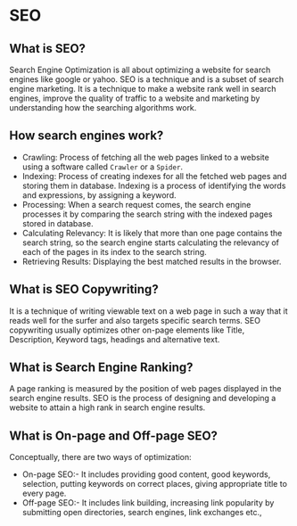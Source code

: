 # SEO
## What is SEO?
Search Engine Optimization is all about optimizing a website for search engines like google or yahoo.
SEO is a technique and is a subset of search engine marketing. It is a technique to make a website rank well in search engines, improve the quality of traffic to a website and marketing by understanding how the searching algorithms work.

## How search engines work?
- Crawling: Process of fetching all the web pages linked to a website using a software called `Crawler` or a `Spider`.
- Indexing: Process of creating indexes for all the fetched web pages and storing them in database. Indexing is a process of identifying the words and expressions, by assigning a keyword.
- Processing: When a search request comes, the search engine processes it by comparing the search string with the indexed pages stored in database.
- Calculating Relevancy: It is likely that more than one page contains the search string, so the search engine starts calculating the relevancy of each of the pages in its index to the search string.
- Retrieving Results: Displaying the best matched results in the browser.

## What is SEO Copywriting?
It is a technique of writing viewable text on a web page in such a way that it reads well for the surfer and also targets specific search terms. SEO copywriting usually optimizes other on-page elements like Title, Description, Keyword tags, headings and alternative text.

## What is Search Engine Ranking?
A page ranking is measured by the position of web pages displayed in the search engine results. SEO is the process of designing and developing a website to attain a high rank in search engine results.

## What is On-page and Off-page SEO?
Conceptually, there are two ways of optimization:
- On-page SEO:-  It includes providing good content, good keywords, selection, putting keywords on correct places, giving appropriate title to every page.
- Off-page SEO:-  It includes link building, increasing link popularity by submitting open directories, search engines, link exchanges etc.,
